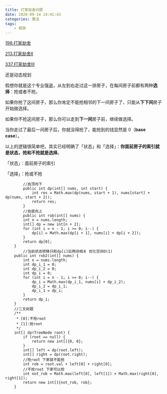 ```yaml
---
title: 打家劫舍问题
date: 2020-09-14 14:41:43
categories: 算法
tags: 
	- 框架
---
```


[198.打家劫舍](https://leetcode.com/problems/house-robber)

[213.打家劫舍II](https://leetcode.com/problems/house-robber-ii)

[337.打家劫舍III](https://leetcode.com/problems/house-robber-iii)

还是动态规划

假想你就是这个专业强盗，从左到右走过这一排房子，在每间房子前都有两种**选择**：抢或者不抢。

如果你抢了这间房子，那么你肯定不能抢相邻的下一间房子了，只能从**下下间**房子开始做选择。

如果你不抢这间房子，那么你可以走到**下一间**房子前，继续做选择。

当你走过了最后一间房子后，你就没得抢了，能抢到的钱显然是 0（**base case**）。

以上的逻辑很简单吧，其实已经明确了「状态」和「选择」：**你面前房子的索引就是状态，抢和不抢就是选择**。

「状态」：面前房子的索引

「选择」：抢或不抢

```
 		//自顶向下
 		public int dp(int[] nums, int start) {
 			int res = Math.max(dp(nums, start + 1), nums[start] + dp(nums, start + 2));
 			return res;
 		}
 		//自底向上
 		public int rob(int[] nums) {
        int n = nums.length;
        int[] dp = new int[n + 2];
        for (int i = n - 1; i >= 0; i--) {
            dp[i] = Math.max(dp[i + 1], nums[i] + dp[i + 2]);
        }
        return dp[0];
    }
		//当前状态转移只和dp[i]后两间相关 优化空间O(1)
    public int rob2(int[] nums) {
        int n = nums.length;
        int dp_i_1 = 0;
        int dp_i_2 = 0;
        int dp_i = 0;
        for (int i = n - 1; i >= 0; i--) {
            dp_i = Math.max(dp_i_1, nums[i] + dp_i_2);
            dp_i_2 = dp_i_1;
            dp_i_1 = dp_i;
        }
        return dp_i;
    }
    //二叉树题
    /**
     * [0]:不抢root
     * [1]:抢root
     */
    int[] dp(TreeNode root) {
        if (root == null) {
            return new int[]{0, 0};
        }
        int[] left = dp(root.left);
        int[] right = dp(root.right);
        //抢root 下家就不能抢
        int rob = root.val + left[0] + right[0];
        //不抢root 下家可以抢
        int not_rob = Math.max(left[0], left[1]) + Math.max(right[0], right[1]);
        return new int[]{not_rob, rob};
    }
```

